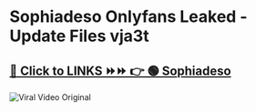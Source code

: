 
 # Sophiadeso Onlyfans Leaked - Update Files vja3t

## <h2><a href="https://clipsfans.com/Sophiadeso&ref=git">🔗 Click to LINKS ⏩⏩ 👉 🟢 Sophiadeso </a></h2>

<a href="https://clipsfans.com/Sophiadeso&ref=git" rel="nofollow" data-target="animated-image.originalLink"><img src="https://i.ibb.co.com/xMMVF88/686577567.gif" alt="Viral Video Original" style="max-width: 100%; display: inline-block;" data-target="animated-image.originalImage"></a>

